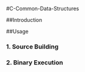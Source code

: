 #C-Common-Data-Structures


##Introduction

##Usage
### 1. Source Building
        

### 2. Binary Execution
